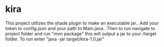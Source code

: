 # kira

This project utilizes the shade plugin to make an executable jar..
Add your token to config.json and your path to Main.java..
Then to run navigate to project folder and run "mvn package" this will output a jar to your /target folder. To run enter "java -jar target/kira-1.0.jar"

